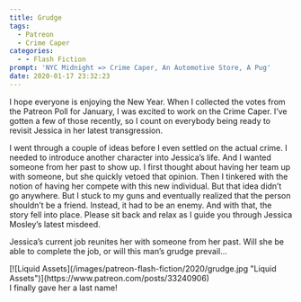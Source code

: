 ```yaml
---
title: Grudge
tags:
  - Patreon
  - Crime Caper
categories:
  - - Flash Fiction
prompt: 'NYC Midnight => Crime Caper, An Automotive Store, A Pug'
date: 2020-01-17 23:32:23
---
```


I hope everyone is enjoying the New Year. When I collected the votes from the Patreon Poll for January, I was excited to work on the Crime Caper. I’ve gotten a few of those recently, so I count on everybody being ready to revisit Jessica in her latest transgression.<!-- more -->

I went through a couple of ideas before I even settled on the actual crime. I needed to introduce another character into Jessica’s life. And I wanted someone from her past to show up. I first thought about having her team up with someone, but she quickly vetoed that opinion. Then I tinkered with the notion of having her compete with this new individual. But that idea didn’t go anywhere. But I stuck to my guns and eventually realized that the person shouldn’t be a friend. Instead, it had to be an enemy. And with that, the story fell into place. Please sit back and relax as I guide you through Jessica Mosley’s latest misdeed.

Jessica’s current job reunites her with someone from her past. Will she be able to complete the job, or will this man’s grudge prevail…

<div class="center">[![Liquid Assets](/images/patreon-flash-fiction/2020/grudge.jpg "Liquid Assets")](https://www.patreon.com/posts/33240906)</div>

<div class="center">I finally gave her a last name!</div>
